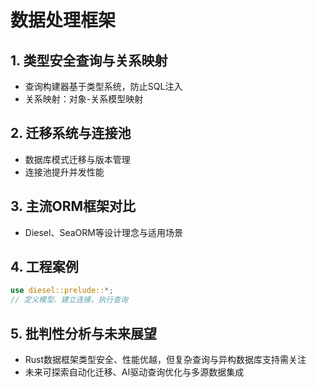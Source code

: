 # 数据处理框架

## 1. 类型安全查询与关系映射

- 查询构建器基于类型系统，防止SQL注入
- 关系映射：对象-关系模型映射

## 2. 迁移系统与连接池

- 数据库模式迁移与版本管理
- 连接池提升并发性能

## 3. 主流ORM框架对比

- Diesel、SeaORM等设计理念与适用场景

## 4. 工程案例

```rust
use diesel::prelude::*;
// 定义模型、建立连接、执行查询
```

## 5. 批判性分析与未来展望

- Rust数据框架类型安全、性能优越，但复杂查询与异构数据库支持需关注
- 未来可探索自动化迁移、AI驱动查询优化与多源数据集成
